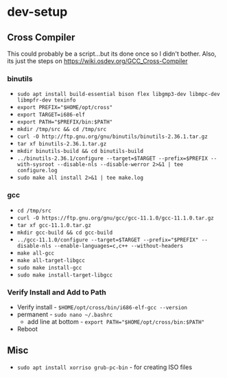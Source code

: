 # dev-setup

## Cross Compiler

This could probably be a script...but its done once so I didn't bother.
Also, its just the steps on https://wiki.osdev.org/GCC_Cross-Compiler

### binutils

- `sudo apt install build-essential bison flex libgmp3-dev libmpc-dev libmpfr-dev texinfo`
- `export PREFIX="$HOME/opt/cross"`
- `export TARGET=i686-elf`
- `export PATH="$PREFIX/bin:$PATH"`
- `mkdir /tmp/src && cd /tmp/src`
- `curl -O http://ftp.gnu.org/gnu/binutils/binutils-2.36.1.tar.gz`
- `tar xf binutils-2.36.1.tar.gz`
- `mkdir binutils-build && cd binutils-build`
- `../binutils-2.36.1/configure --target=$TARGET --prefix=$PREFIX --with-sysroot --disable-nls --disable-werror 2>&1 | tee configure.log`
- `sudo make all install 2>&1 | tee make.log`

### gcc

- `cd /tmp/src`
- `curl -O https://ftp.gnu.org/gnu/gcc/gcc-11.1.0/gcc-11.1.0.tar.gz`
- `tar xf gcc-11.1.0.tar.gz`
- `mkdir gcc-build && cd gcc-build`
- `../gcc-11.1.0/configure --target=$TARGET --prefix="$PREFIX" --disable-nls --enable-languages=c,c++ --without-headers`
- `make all-gcc`
- `make all-target-libgcc`
- `sudo make install-gcc`
- `sudo make install-target-libgcc`

### Verify Install and Add to Path

- Verify install - `$HOME/opt/cross/bin/i686-elf-gcc --version`
- permanent - `sudo nano ~/.bashrc`
  - add line at bottom - `export PATH="$HOME/opt/cross/bin:$PATH"`
- Reboot

## Misc

- `sudo apt install xorriso grub-pc-bin` - for creating ISO files
